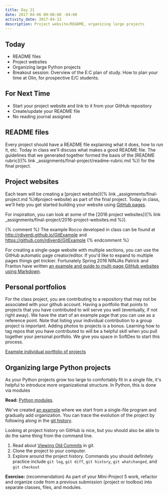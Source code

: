 ```yaml
---
title: Day 21
date: 2017-04-06 00:00:00 -04:00
activity_date: 2017-04-13
description: Project website/README, organizing large projects
---
```


## Today

* README files
* Project websites
* Organizing large Python projects
* Breakout session: Overview of the E:C plan of study. How to plan your time at Olin, for prospective E/C students.

## For Next Time

* Start your project website and link to it from your GitHub repository
* Create/update your README file
* No reading journal assigned

## README files

Every project should have a README file explaining what it does, how to run
it, etc. Today in class we'll discuss what makes a good README file. The
guidelines that we generated together formed the basis of the [README
rubric]({% link _assignments/final-project/readme-rubric.md %}) for the
final project.


## Project websites

Each team will be creating a [project website]({% link _assignments/final-project.md %}#project-website) as part of the final
project. Today in class, we'll help you get started building your website
using [GitHub pages](https://pages.github.com/).

For inspiration, you can look at some of the [2016 project websites]({% link _assignments/final-project/2016-project-websites.md %}).

{% comment %}
The example Rocco developed in class can be found at
<http://rdiverdi.github.io/GitExample> and
<https://github.com/rdiverdi/GitExample>
{% endcomment %}

For creating a single-page website with multiple sections, you can use the
GitHub automatic page creator/editor. If you'd like to expand to multiple
pages things get trickier. Fortunately Spring 2016 NINJAs Patrick and Franton have written
[an example and guide to multi-page GitHub websites using
Markdown](http://phuston.github.io/patrickandfrantonarethebestninjas/howto).

## Personal portfolios

For the class project, you are contributing to a repository that may not be associated with your github account. Having a portfolio that points to projects that you have contributed to will serve you well (eventually, if not right away). We have the start of an example page that you can use as a reference point. Note that listing your individual contribution to a group project is important. Adding photos to projects is a bonus. Learning how to tag repos that you have contributed to will be a helpful skill when you pull together your personal portfolio. We give you space in SoftDes to start this process. 

[Example individual portfolio of projects](https://sd17spring.github.io/portfolio-example/)

## Organizing large Python projects

As your Python projects grow too large to comfortably fit in a single file,
it's helpful to introduce more organizational structure. In Python, this is
done via modules

**Read:**  [Python modules](https://docs.python.org/3/tutorial/modules.html).

We've created [an example](https://github.com//{{site.course.github_owner}}/python-modules) where
we start from a single-file program and gradually add organization. You can
trace the evolution of the project by following along in the [git
history](https://github.com//{{site.course.github_owner}}/python-modules/commits/master).

Looking at project history on GitHub is nice, but you should also be able to
do the same thing from the command line.

1. Read about [Viewing Old Commits](https://www.atlassian.com/git/tutorials/viewing-old-commits/) in git.
2. Clone the project to your computer.
3. Explore around the project history.  Commands you should definitely practice include `git log`, `git diff`, `git history`, `git whatchanged`, and `git checkout`

**Exercise:**  (recommendation) As part of your Mini-Project 5 work, refactor and organize code from a previous submission (project or toolbox) into separate classes, files, and modules.
